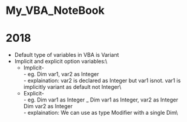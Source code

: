 # My_VBA_NoteBook

# 2018
- Default type of variables in VBA is Variant
- Implicit and explicit option variables:\
     * Implicit-\
      - eg. Dim var1, var2 as Integer\
      - explaination: var2 is declared as Integer but var1 isnot. var1 is implicitly variant as default not Integer\ 
     * Explicit-\
      - eg. Dim var1 as Integer    _  Dim var1 as Integer, var2 as Integer\
          Dim var2 as Integer\
      - explaination: We can use as type Modifier with a single Dim\
